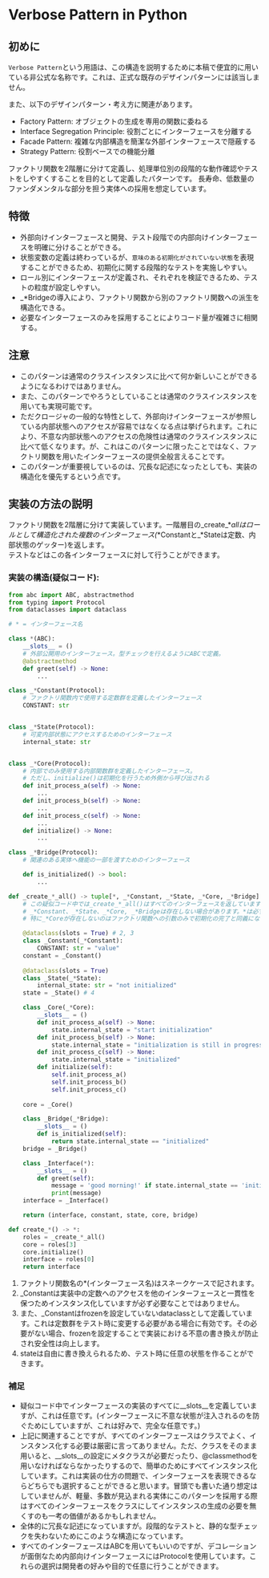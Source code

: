 
# Verbose Pattern in Python

## 初めに
`Verbose Pattern`という用語は、この構造を説明するために本稿で便宜的に用いている非公式な名称です。これは、正式な既存のデザインパターンには該当しません。

また、以下のデザインパターン・考え方に関連があります。
- Factory Pattern: オブジェクトの生成を専用の関数に委ねる
- Interface Segregation Principle: 役割ごとにインターフェースを分離する
- Facade Pattern: 複雑な内部構造を簡潔な外部インターフェースで隠蔽する
- Strategy Pattern: 役割ベースでの機能分離

ファクトリ関数を2階層に分けて定義し、処理単位別の段階的な動作確認やテストをしやすくすることを目的として定義したパターンです。
長寿命、低数量のファンダメンタルな部分を担う実体への採用を想定しています。

## 特徴

- 外部向けインターフェースと開発、テスト段階での内部向けインターフェースを明確に分けることができる。
- 状態変数の定義は終わっているが、`意味のある初期化がされていない状態`を表現することができるため、初期化に関する段階的なテストを実施しやすい。
- ロール別にインターフェースが定義され、それぞれを検証できるため、テストの粒度が設定しやすい。
- _*Bridgeの導入により、ファクトリ関数から別のファクトリ関数への派生を構造化できる。
- 必要なインターフェースのみを採用することによりコード量が複雑さに相関する。

## 注意

- このパターンは通常のクラスインスタンスに比べて何か新しいことができるようになるわけではありません。  
- また、このパターンでやろうとしていることは通常のクラスインスタンスを用いても実現可能です。
- ただクロージャの一般的な特性として、外部向けインターフェースが参照している内部状態へのアクセスが容易ではなくなる点は挙げられます。これにより、不意な内部状態へのアクセスの危険性は通常のクラスインスタンスに比べて低くなります。が、これはこのパターンに限ったことではなく、ファクトリ関数を用いたインターフェースの提供全般言えることです。
- このパターンが重要視しているのは、冗長な記述になったとしても、実装の構造化を優先するという点です。

## 実装の方法の説明

ファクトリ関数を2階層に分けて実装しています。一階層目の_create_*_allはロールとして構造化された複数のインターフェース(_*Constantと_*Stateは定数、内部状態のゲッター)を返します。  
テストなどはこの各インターフェースに対して行うことができます。

### 実装の構造(疑似コード):
```python
from abc import ABC, abstractmethod
from typing import Protocol
from dataclasses import dataclass

# * = インターフェース名

class *(ABC):
    __slots__ = ()
    # 外部公開用のインターフェース。型チェックを行えるようにABCで定義。
    @abstractmethod
    def greet(self) -> None:
        ...

class _*Constant(Protocol):
    # ファクトリ関数内で使用する定数群を定義したインターフェース
    CONSTANT: str


class _*State(Protocol):
    # 可変内部状態にアクセスするためのインターフェース
    internal_state: str


class _*Core(Protocol):
    # 内部でのみ使用する内部関数群を定義したインターフェース。
    # ただし、initialize()は初期化を行うため外側から呼び出される
    def init_process_a(self) -> None:
        ...
    def init_process_b(self) -> None:
        ...
    def init_process_c(self) -> None:
        ...
    def initialize() -> None:
        ...

class _*Bridge(Protocol):
    # 関連のある実体へ機能の一部を渡すためのインターフェース

    def is_initialized() -> bool:
        ...

def _create_*_all() -> tuple[*, _*Constant, _*State, _*Core, _*Bridge]:　# 1
    # この疑似コード中では_create_*_all()はすべてのインターフェースを返していますが、
    # _*Constant、_*State、_*Core, _*Bridgeは存在しない場合があります。*は必ず存在します。
    # 特に_*Coreが存在しないのはファクトリ関数への引数のみで初期化の完了と同義になる場合です。

    @dataclass(slots = True) # 2, 3
    class _Constant(_*Constant):
        CONSTANT: str = "value"
    constant = _Constant()
    
    @dataclass(slots = True)
    class _State(_*State):
        internal_state: str = "not initialized"
    state = _State() # 4

    class _Core(_*Core):
        __slots__ = ()
        def init_process_a(self) -> None:
            state.internal_state = "start initialization"
        def init_process_b(self) -> None:
            state.internal_state = "initialization is still in progress"
        def init_process_c(self) -> None:
            state.internal_state = "initialized"
        def initialize(self):
            self.init_process_a()
            self.init_process_b()
            self.init_process_c()
            
    core = _Core()

    class _Bridge(_*Bridge):
        __slots__ = ()
        def is_initialized(self):
            return state.internal_state == "initialized"
    bridge = _Bridge()

    class _Interface(*):
        __slots__ = ()
        def greet(self):
            message = 'good morning!' if state.internal_state == 'initialized' else 'zzz...'
            print(message)
    interface = _Interface()

    return (interface, constant, state, core, bridge)

def create_*() -> *:
    roles = _create_*_all()
    core = roles[3]
    core.initialize()
    interface = roles[0]
    return interface

```

1. ファクトリ関数名の*(インターフェース名)はスネークケースで記されます。
2.  _Constantは実装中の定数へのアクセスを他のインターフェースと一貫性を保つためインスタンス化していますが必ず必要なことではありません。
3. また、_Constantはfrozenを設定していないdataclassとして定義しています。これは定数群をテスト時に変更する必要がある場合に有効です。その必要がない場合、frozenを設定することで実装における不意の書き換えが防止され安全性は向上します。
4. stateは自由に書き換えられるため、テスト時に任意の状態を作ることができます。

### 補足
- 疑似コード中でインターフェースの実装のすべてに__slots__を定義していますが、これは任意です。(インターフェースに不意な状態が注入されるのを防ぐためにしていますが、これは好みで、完全な任意です。)
- 上記に関連することですが、すべてのインターフェースはクラスでよく、インスタンス化する必要は厳密に言ってありません。ただ、クラスをそのまま用いると、__slots__の設定にメタクラスが必要だったり、@classmethodを用いなければならなかったりするので、簡単のためにすべてインスタンス化しています。これは実装の仕方の問題で、インターフェースを表現できるならどちらでも選択することができると思います。冒頭でも書いた通り想定はしていませんが、軽量、多数が見込まれる実体にこのパターンを採用する際はすべてのインターフェースをクラスにしてインスタンスの生成の必要を無くすのも一考の価値があるかもしれません。
- 全体的に冗長な記述になっていますが。段階的なテストと、静的な型チェックを失わないためにこのような構造になっています。
- すべてのインターフェースはABCを用いてもいいのですが、デコレーションが面倒なため内部向けインターフェースにはProtocolを使用しています。これらの選択は開発者の好みや目的で任意に行うことができます。


